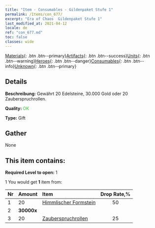 ```yaml
---
title: "Item - Consumables - Gildenpaket Stufe 1"
permalink: /Items/con_677/
excerpt: "Era of Chaos  Gildenpaket Stufe 1"
last_modified_at: 2021-04-12
locale: de
ref: "con_677.md"
toc: false
classes: wide
---
```

 [Materials](/de/Items/){: .btn .btn--primary}[Artifacts](/de/Items/Artifacts/){: .btn .btn--success}[Units](/de/Items/Units/){: .btn .btn--warning}[Heroes](/de/Items/Heroes/){: .btn .btn--danger}[Consumables](/de/Items/Consumables/){: .btn .btn--info}[Unknown](/de/Items/Unknown/){: .btn .btn--primary}

## Details
 **Beschreibung:** Gewährt 20 Edelsteine, 30.000 Gold oder 20 Zauberspruchrollen.

 **Quality:** <span style="color: #32CD32">OK</span>

 **Type:** Gift

## Gather

  None

## This item contains:

 **Required Level to open:** 1

 1 You would get **1** item  from:

  | Nr | Amount |     Item    | Drop Rate,% |
  |:---|:-------|:------------|:---------:|
  | 1 | 20 | [Himmlischer Formstein](/de/Items/art_188/) | 50 | 
  | 2 |  **30000x** | <i class="fas fa-coins"/> |  | 25 | 
  | 3 | 20 | [Zauberspruchrollen](/de/Items/con_694/) | 25 | 
